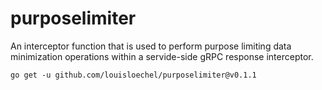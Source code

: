 # purposelimiter 
An interceptor function that is used to perform purpose limiting data minimization operations within a servide-side gRPC response interceptor.

```
go get -u github.com/louisloechel/purposelimiter@v0.1.1
```

